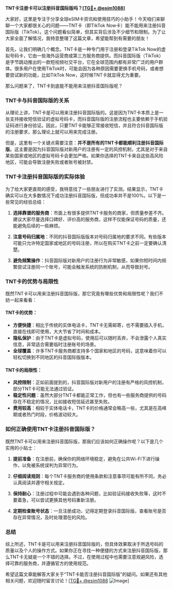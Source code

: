 **TNT卡注册卡可以注册抖音国际版吗？[[TG💪+ @esim1088](https://t.me/s/esim1088)]**

大家好，这里是专注于分享全球eSIM卡资讯和使用技巧的小助手！今天咱们来聊聊一个大家都很关心的问题——TNT卡（即TikTok Now卡）能不能用来注册抖音国际版（TikTok）。这个问题看似简单，但其实背后涉及不少细节和限制。为了让大家全面了解情况，我特意整理了这篇文章，希望能帮到有需要的朋友！

首先，让我们明确几个概念。TNT卡是一种专门用于注册和登录TikTok Now的虚拟号码卡，它由一些海外运营商或第三方服务商提供。而抖音国际版（TikTok）是字节跳动推出的一款短视频社交平台，它在全球范围内都有非常广泛的用户群体。很多用户在使用TikTok时，可能会因为各种原因需要更换手机号码，或者想要尝试新的功能，比如TikTok Now，这时候TNT卡就显得尤为重要。

那么问题来了，TNT卡到底能不能用来注册抖音国际版呢？

### TNT卡与抖音国际版的关系

从理论上讲，TNT卡是可以用来注册抖音国际版的。这是因为TNT卡本质上是一张支持接收短信验证的虚拟号码卡，而抖音国际版的注册流程也主要依赖于手机验证码进行身份验证。因此，只要TNT卡能够正常接收短信，并且符合抖音国际版的注册要求，那么理论上就可以用来完成注册。

但是，这里有一个关键点需要注意：**并不是所有的TNT卡都能顺利注册抖音国际版**。这主要是因为抖音国际版对新用户的注册有一定的风控机制，尤其是对于来自某些国家或地区的虚拟号码卡会更加严格。如果你选择的TNT卡来自这些高风险地区，可能会导致注册失败或者账号被封禁。

### TNT卡注册抖音国际版的实际体验

为了给大家更直观的感受，我特意找了一些朋友进行了实测。结果显示，TNT卡确实可以在大多数情况下成功注册抖音国际版，但成功率并不是100%。以下是一些常见的经验总结：

1. **选择靠谱的服务商**：市面上有很多提供TNT卡服务的商家，但质量参差不齐。建议大家尽量选择口碑好、评价高的服务商，这样不仅能保证号码的质量，还能避免后续的一些麻烦。
   
2. **注意号码归属地**：不同的抖音国际版版本对号码归属地的要求不同。有些版本可能只允许特定国家或地区的号码注册，所以在购买TNT卡之前一定要确认清楚。

3. **避免频繁操作**：抖音国际版对新用户的注册行为非常敏感，如果你短时间内频繁尝试注册同一个账号，可能会触发系统的防刷机制，从而导致封号。

### TNT卡的优势与局限性

既然TNT卡可以用来注册抖音国际版，那它究竟有哪些优势和局限性呢？我们不妨一起来看看：

#### TNT卡的优势：
- **方便快捷**：相比于传统的实体电话卡，TNT卡无需邮寄，也不需要插入手机，直接在线即可使用，大大节省了时间和成本。
- **隐私保护**：由于TNT卡是虚拟号码，使用后可以随时丢弃，不会泄露个人真实信息，非常适合需要临时注册账号的场景。
- **全球覆盖**：许多TNT卡服务商都支持多个国家和地区的号码，这意味着你可以轻松切换到不同地区的抖音国际版版本。

#### TNT卡的局限性：
- **风控限制**：正如前面提到的，抖音国际版对新用户的注册有严格的风控机制，部分TNT卡可能无法通过验证。
- **稳定性问题**：虽然大部分TNT卡都能正常工作，但也有一些服务商提供的号码存在不稳定的情况，比如接收短信延迟甚至失败。
- **费用较高**：相较于实体电话卡，TNT卡的价格通常会略高一些，尤其是在高峰期或者热门时段，价格波动较大。

### 如何正确使用TNT卡注册抖音国际版？

既然TNT卡可以用来注册抖音国际版，那我们应该如何正确操作呢？以下是几个实用的小贴士：

1. **提前准备**：在注册前，确保你的网络环境稳定，避免在公共Wi-Fi下进行操作，以免被系统误判为异常行为。
   
2. **仔细阅读规则**：每个TNT卡服务商的使用条款和注意事项可能有所不同，务必认真阅读并遵守相关规定。

3. **保持耐心**：注册过程中可能会遇到各种问题，比如验证码接收失败等，这时不要着急，可以尝试更换其他号码重新注册。

4. **定期检查账号状态**：一旦注册成功，记得定期登录抖音国际版，查看账号是否存在异常情况，及时处理潜在的风险。

### 总结

综上所述，TNT卡是可以用来注册抖音国际版的，但具体效果取决于所选号码的质量以及个人的操作方式。如果你正在寻找一种便捷的方式来注册抖音国际版，那么TNT卡无疑是一个不错的选择。不过，在使用过程中也需要注意规避风险，选择可靠的服务商，并遵循官方的使用规范。

希望这篇文章能解答大家关于“TNT卡能否注册抖音国际版”的疑问。如果还有其他相关问题，欢迎随时留言讨论！[[TG💪+ @esim1088](https://t.me/s/esim1088) ![Image](https://i.postimg.cc/4NQfJmqS/Snipaste-2025-05-13-00-14-12.png)]